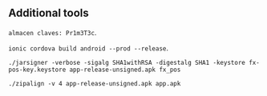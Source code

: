 
## Additional tools

 `almacen claves: Pr1m3T3c`.
  
 `ionic cordova build android --prod --release`.
 
 `./jarsigner -verbose -sigalg SHA1withRSA -digestalg SHA1 -keystore fx-pos-key.keystore app-release-unsigned.apk fx_pos`
 
 `./zipalign -v 4 app-release-unsigned.apk app.apk`

